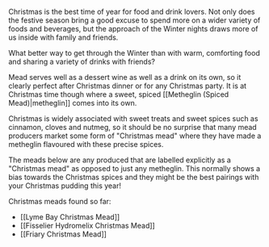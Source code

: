 Christmas is the best time of year for food and drink lovers. Not only does the festive season bring a good excuse to spend more on a wider variety of foods and beverages, but the approach of the Winter nights draws more of us inside with family and friends.

What better way to get through the Winter than with warm, comforting food and sharing a variety of drinks with friends?

Mead serves well as a dessert wine as well as a drink on its own, so it clearly perfect after Christmas dinner or for any Christmas party. It is at Christmas time though where a sweet, spiced [[Metheglin (Spiced Mead)|metheglin]] comes into its own.

Christmas is widely associated with sweet treats and sweet spices such as cinnamon, cloves and nutmeg, so it should be no surprise that many mead producers market some form of "Christmas mead" where they have made a metheglin flavoured with these precise spices.

The meads below are any produced that are labelled explicitly as a
"Christmas mead" as opposed to just any metheglin. This normally shows a bias towards the Christmas spices and they might be the best pairings with your Christmas pudding this year!

Christmas meads found so far:

- [[Lyme Bay Christmas Mead]]
- [[Fisselier Hydromelix Christmas Mead]]
- [[Friary Christmas Mead]]
